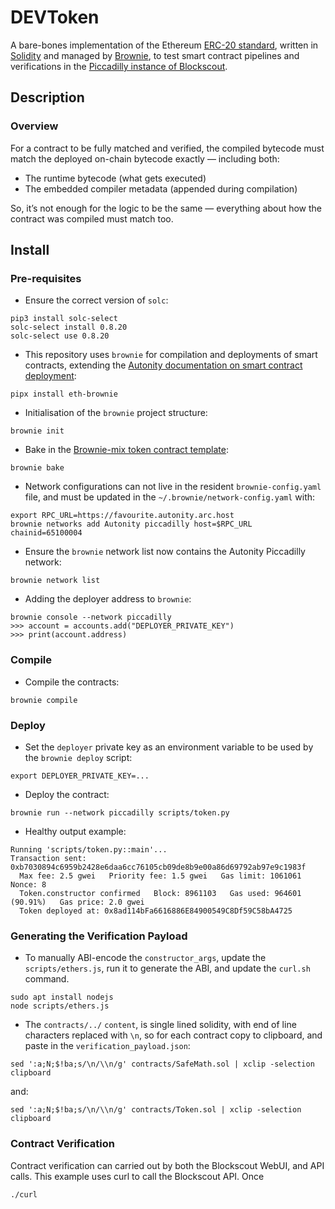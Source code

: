 # DEVToken
A bare-bones implementation of the Ethereum [ERC-20 standard](https://eips.ethereum.org/EIPS/eip-20), written in [Solidity](https://github.com/ethereum/solidity) and managed by [Brownie](https://eth-brownie.readthedocs.io/en/stable/index.html), to test smart contract pipelines and verifications in the [Piccadilly instance of Blockscout](https://piccadilly.autonity.org/).

## Description
### Overview
For a contract to be fully matched and verified, the compiled bytecode must match the deployed on-chain bytecode exactly — including both:
- The runtime bytecode (what gets executed)
- The embedded compiler metadata (appended during compilation)

So, it’s not enough for the logic to be the same — everything about how the contract was compiled must match too.

## Install
### Pre-requisites
- Ensure the correct version of `solc`:
```
pip3 install solc-select
solc-select install 0.8.20
solc-select use 0.8.20
```

- This repository uses `brownie` for compilation and deployments of smart contracts, extending the [Autonity documentation on smart contract deployment](https://docs.autonity.org/developer/deploy-brownie/):
```
pipx install eth-brownie
```

- Initialisation of the `brownie` project structure:
```
brownie init
```

- Bake in the [Brownie-mix token contract template](https://github.com/brownie-mix/token-mix):
```
brownie bake
```

- Network configurations can not live in the resident `brownie-config.yaml` file, and must be updated in the `~/.brownie/network-config.yaml` with:
```
export RPC_URL=https://favourite.autonity.arc.host
brownie networks add Autonity piccadilly host=$RPC_URL chainid=65100004
```

- Ensure the `brownie` network list now contains the Autonity Piccadilly network:
```
brownie network list
```

- Adding the deployer address to `brownie`:
```
brownie console --network piccadilly
>>> account = accounts.add("DEPLOYER_PRIVATE_KEY")
>>> print(account.address)
```

### Compile
- Compile the contracts:
```
brownie compile
```

### Deploy
- Set the `deployer` private key as an environment variable to be used by the `brownie deploy` script:
```
export DEPLOYER_PRIVATE_KEY=...
```

- Deploy the contract:
```
brownie run --network piccadilly scripts/token.py
```

- Healthy output example:
```
Running 'scripts/token.py::main'...
Transaction sent: 0xb7030894c6959b2428e6daa6cc76105cb09de8b9e00a86d69792ab97e9c1983f
  Max fee: 2.5 gwei   Priority fee: 1.5 gwei   Gas limit: 1061061   Nonce: 8
  Token.constructor confirmed   Block: 8961103   Gas used: 964601 (90.91%)   Gas price: 2.0 gwei
  Token deployed at: 0x8ad114bFa6616886E84900549C8Df59C58bA4725
```

### Generating the Verification Payload
- To manually ABI-encode the `constructor_args`, update the `scripts/ethers.js`, run it to generate the ABI, and update the `curl.sh` command.
```
sudo apt install nodejs
node scripts/ethers.js
```

- The `contracts/../` `content`, is single lined solidity, with end of line characters replaced with `\n`, so for each contract copy to clipboard, and paste in the `verification_payload.json`:
```
sed ':a;N;$!ba;s/\n/\\n/g' contracts/SafeMath.sol | xclip -selection clipboard
```
and:
```
sed ':a;N;$!ba;s/\n/\\n/g' contracts/Token.sol | xclip -selection clipboard
```

### Contract Verification
Contract verification can carried out by both the Blockscout WebUI, and API calls. This example uses curl to call the Blockscout API. Once 
```
./curl
```
